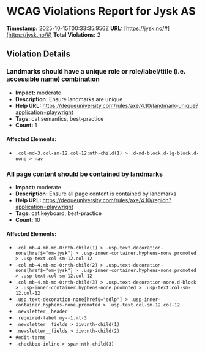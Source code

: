 # WCAG Violations Report for Jysk AS

**Timestamp:** 2025-10-15T00:33:35.956Z
**URL:** [https://jysk.no/#](https://jysk.no/#)
**Total Violations:** 2

## Violation Details

### Landmarks should have a unique role or role/label/title (i.e. accessible name) combination

- **Impact:** moderate
- **Description:** Ensure landmarks are unique
- **Help URL:** https://dequeuniversity.com/rules/axe/4.10/landmark-unique?application=playwright
- **Tags:** cat.semantics, best-practice
- **Count:** 1

#### Affected Elements:

- `.col-md-3.col-sm-12.col-12:nth-child(1) > .d-md-block.d-lg-block.d-none > nav`

### All page content should be contained by landmarks

- **Impact:** moderate
- **Description:** Ensure all page content is contained by landmarks
- **Help URL:** https://dequeuniversity.com/rules/axe/4.10/region?application=playwright
- **Tags:** cat.keyboard, best-practice
- **Count:** 10

#### Affected Elements:

- `.col.mb-4.mb-md-0:nth-child(1) > .usp.text-decoration-none[href$="om-jysk"] > .usp-inner-container.hyphens-none.promoted > .usp-text.col-sm-12.col-12`
- `.col.mb-4.mb-md-0:nth-child(2) > .usp.text-decoration-none[href$="om-jysk"] > .usp-inner-container.hyphens-none.promoted > .usp-text.col-sm-12.col-12`
- `.col.mb-4.mb-md-0:nth-child(3) > .usp.text-decoration-none.d-block > .usp-inner-container.hyphens-none.promoted > .usp-text.col-sm-12.col-12`
- `.usp.text-decoration-none[href$="edlp"] > .usp-inner-container.hyphens-none.promoted > .usp-text.col-sm-12.col-12`
- `.newsletter__header`
- `.required-label.my--1.mt-3`
- `.newsletter__fields > div:nth-child(1)`
- `.newsletter__fields > div:nth-child(2)`
- `#edit-terms`
- `.checkbox-inline > span:nth-child(3)`
